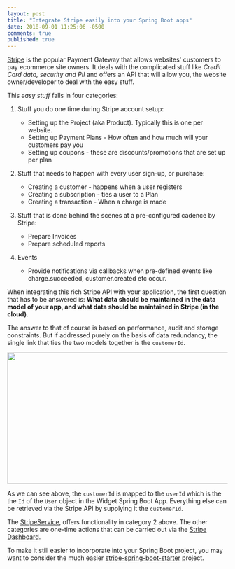 ```yaml
---
layout: post
title: "Integrate Stripe easily into your Spring Boot apps"
date: 2018-09-01 11:25:06 -0500
comments: true
published: true
---
```



[Stripe](https://stripe.com) is the popular Payment Gateway that allows websites' customers to pay ecommerce site owners.
It deals with the complicated stuff like _Credit Card data, security and PII_ and offers an API that will allow you,
the website owner/developer to deal with the easy stuff.

This _easy stuff_ falls in four categories:

1. Stuff you do one time during Stripe account setup:
   - Setting up the Project (aka Product). Typically this is one  per website.
   - Setting up Payment Plans - How often and how much will your customers pay you
   - Setting up coupons - these are discounts/promotions that are set up per plan

2. Stuff that needs to happen with every user sign-up, or purchase:
   - Creating a customer - happens when a user registers
   - Creating a subscription - ties a user to a Plan
   - Creating a transaction - When a charge is made

3. Stuff that is done behind the scenes at a pre-configured cadence by Stripe:
   - Prepare Invoices
   - Prepare scheduled reports

4. Events
   - Provide notifications via callbacks when pre-defined events like charge.succeeded, customer.created etc occur.


When integrating this rich Stripe API with your application, the first question that has to be answered is:
__What data should be maintained in the data model of your app, and what data should be maintained in Stripe (in the cloud)__.

The answer to that of course is based on performance, audit and storage constraints. But if addressed purely on the basis of data redundancy,
the single link that ties the two models together is the `customerId`.

<p align="center">
  <img src="{{site.baseurl}}/images/stripe.png" width="600" height="300"/>
</p>

As we can see above, the `customerId` is mapped to the `userId` which is the the `Id` of the `User` object in the Widget Spring Boot App.
Everything else can be retrieved via the Stripe API by supplying it the `customerId`.

The [StripeService](https://github.com/pankajtandon/stripe-starter), offers functionality in category 2 above. The other categories are one-time actions that
can be carried out via the [Stripe Dashboard](https://dashboard.stripe.com/developers).

To make it still easier to incorporate into your Spring Boot project, you may want to consider the much easier [stripe-spring-boot-starter](https://github.com/pankajtandon/stripe-starter)
 project.